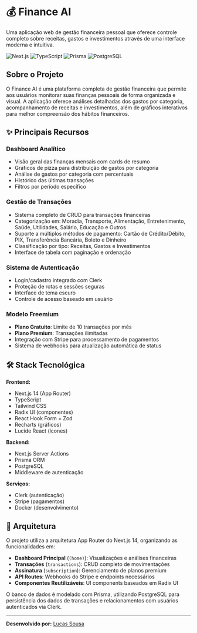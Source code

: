 # 💰 Finance AI

Uma aplicação web de gestão financeira pessoal que oferece controle completo sobre receitas, gastos e investimentos através de uma interface moderna e intuitiva.

![Next.js](https://img.shields.io/badge/Next.js-14.2.16-black?style=for-the-badge&logo=next.js)
![TypeScript](https://img.shields.io/badge/TypeScript-5.0-blue?style=for-the-badge&logo=typescript)
![Prisma](https://img.shields.io/badge/Prisma-5.21.1-2D3748?style=for-the-badge&logo=prisma)
![PostgreSQL](https://img.shields.io/badge/PostgreSQL-Latest-316192?style=for-the-badge&logo=postgresql)

## Sobre o Projeto

O Finance AI é uma plataforma completa de gestão financeira que permite aos usuários monitorar suas finanças pessoais de forma organizada e visual. A aplicação oferece análises detalhadas dos gastos por categoria, acompanhamento de receitas e investimentos, além de gráficos interativos para melhor compreensão dos hábitos financeiros.

## ✨ Principais Recursos

### Dashboard Analítico
- Visão geral das finanças mensais com cards de resumo
- Gráficos de pizza para distribuição de gastos por categoria
- Análise de gastos por categoria com percentuais
- Histórico das últimas transações
- Filtros por período específico

### Gestão de Transações
- Sistema completo de CRUD para transações financeiras
- Categorização em: Moradia, Transporte, Alimentação, Entretenimento, Saúde, Utilidades, Salário, Educação e Outros
- Suporte a múltiplos métodos de pagamento: Cartão de Crédito/Débito, PIX, Transferência Bancária, Boleto e Dinheiro
- Classificação por tipo: Receitas, Gastos e Investimentos
- Interface de tabela com paginação e ordenação

### Sistema de Autenticação
- Login/cadastro integrado com Clerk
- Proteção de rotas e sessões seguras
- Interface de tema escuro
- Controle de acesso baseado em usuário

### Modelo Freemium
- **Plano Gratuito**: Limite de 10 transações por mês
- **Plano Premium**: Transações ilimitadas
- Integração com Stripe para processamento de pagamentos
- Sistema de webhooks para atualização automática de status

## 🛠️ Stack Tecnológica

**Frontend:**
- Next.js 14 (App Router)
- TypeScript
- Tailwind CSS
- Radix UI (componentes)
- React Hook Form + Zod
- Recharts (gráficos)
- Lucide React (ícones)

**Backend:**
- Next.js Server Actions
- Prisma ORM
- PostgreSQL
- Middleware de autenticação

**Serviços:**
- Clerk (autenticação)
- Stripe (pagamentos)
- Docker (desenvolvimento)

## 🎯 Arquitetura

O projeto utiliza a arquitetura App Router do Next.js 14, organizando as funcionalidades em:

- **Dashboard Principal** (`(home)`): Visualizações e análises financeiras
- **Transações** (`transactions`): CRUD completo de movimentações
- **Assinatura** (`subscription`): Gerenciamento de planos premium
- **API Routes**: Webhooks do Stripe e endpoints necessários
- **Componentes Reutilizáveis**: UI components baseados em Radix UI

O banco de dados é modelado com Prisma, utilizando PostgreSQL para persistência dos dados de transações e relacionamentos com usuários autenticados via Clerk.

---

**Desenvolvido por:** [Lucas Sousa](https://github.com/Luca-Sousa)
